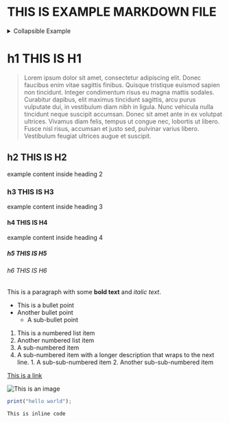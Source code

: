 # THIS IS EXAMPLE MARKDOWN FILE

<details>
  <summary>Collapsible Example</summary>
    Hidden content inside a collapsible section.
</details>

# h1 THIS IS H1

> Lorem ipsum dolor sit amet, consectetur adipiscing elit. Donec faucibus enim vitae sagittis finibus. Quisque tristique euismod sapien non tincidunt. Integer condimentum risus eu magna mattis sodales. Curabitur dapibus, elit maximus tincidunt sagittis, arcu purus vulputate dui, in vestibulum diam nibh in ligula. Nunc vehicula nulla tincidunt neque suscipit accumsan. Donec sit amet ante in ex volutpat ultrices. Vivamus diam felis, tempus ut congue nec, lobortis ut libero. Fusce nisl risus, accumsan et justo sed, pulvinar varius libero. Vestibulum feugiat ultrices augue et suscipit.

## h2 THIS IS H2

example content inside heading 2

### h3 THIS IS H3

example content inside heading 3

#### h4 THIS IS H4

example content inside heading 4

##### h5 THIS IS H5

###### h6 THIS IS H6

This is a paragraph with some **bold text** and *italic text*.

- This is a bullet point
- Another bullet point
  - A sub-bullet point

1. This is a numbered list item
2. Another numbered list item
  1. A sub-numbered item
  2. A sub-numbered item with a longer description that wraps to the next line.
    1. A sub-sub-numbered item
    2. Another sub-sub-numbered item

[This is a link](http://example.com)

![This is an image](http://example.com/image.jpg)

```javascript
print("hello world");
```

`This is inline code`
